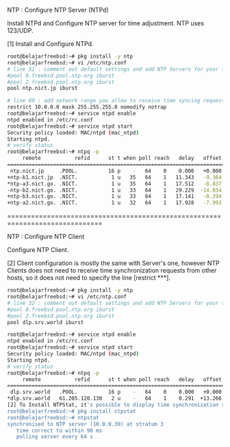 NTP : Configure NTP Server (NTPd)
 	
Install NTPd and Configure NTP server for time adjustment. NTP uses 123/UDP.

[1]	Install and Configure NTPd.
```sh
root@belajarfreebsd:~# pkg install -y ntp
root@belajarfreebsd:~# vi /etc/ntp.conf
# line 32 : comment out default settings and add NTP Servers for your timezone
#pool 0.freebsd.pool.ntp.org iburst
#pool 2.freebsd.pool.ntp.org iburst
pool ntp.nict.jp iburst 

# line 89 : add network range you allow to receive time syncing requests from clients
restrict 10.0.0.0 mask 255.255.255.0 nomodify notrap
root@belajarfreebsd:~# service ntpd enable
ntpd enabled in /etc/rc.conf
root@belajarfreebsd:~# service ntpd start
Security policy loaded: MAC/ntpd (mac_ntpd)
Starting ntpd.
# verify status
root@belajarfreebsd:~# ntpq -p
     remote           refid      st t when poll reach   delay   offset  jitter
==============================================================================
 ntp.nict.jp     .POOL.          16 p    -   64    0    0.000   +0.000   0.000
+ntp-k1.nict.jp  .NICT.           1 u   35   64    1   11.343   -9.364   6.736
*ntp-a3.nict.go. .NICT.           1 u   35   64    1   17.512   -8.837   3.944
-ntp-b2.nict.go. .NICT.           1 u   33   64    1   29.229  -14.034   4.794
+ntp-b3.nict.go. .NICT.           1 u   33   64    1   17.141   -8.294   4.203
+ntp-a2.nict.go. .NICT.           1 u   32   64    1   17.928   -7.993   7.155
```
==============================================================================

NTP : Configure NTP Client
 	
Configure NTP Client.

[2]	Client configuration is mostly the same with Server's one,
however NTP Clients does not need to receive time synchronization requests from other hosts, so it does not need to specify the line [restrict ***].
```sh
root@belajarfreebsd:~# pkg install -y ntp
root@belajarfreebsd:~# vi /etc/ntp.conf
# line 32 : comment out default settings and add NTP Servers for your timezone
#pool 0.freebsd.pool.ntp.org iburst
#pool 2.freebsd.pool.ntp.org iburst
pool dlp.srv.world iburst 

root@belajarfreebsd:~# service ntpd enable
ntpd enabled in /etc/rc.conf
root@belajarfreebsd:~# service ntpd start
Security policy loaded: MAC/ntpd (mac_ntpd)
Starting ntpd.
# verify status
root@belajarfreebsd:~# ntpq -p
     remote           refid      st t when poll reach   delay   offset  jitter
==============================================================================
 dlp.srv.world   .POOL.          16 p    -   64    0    0.000   +0.000   0.000
*dlp.srv.world   61.205.120.130   2 u    -   64    1    0.291  +13.266   0.756
[2]	To Install NTPStat, it's possible to display time synchronization status.
root@belajarfreebsd:~# pkg install ntpstat
root@belajarfreebsd:~# ntpstat
synchronised to NTP server (10.0.0.30) at stratum 3
   time correct to within 90 ms
   polling server every 64 s
```